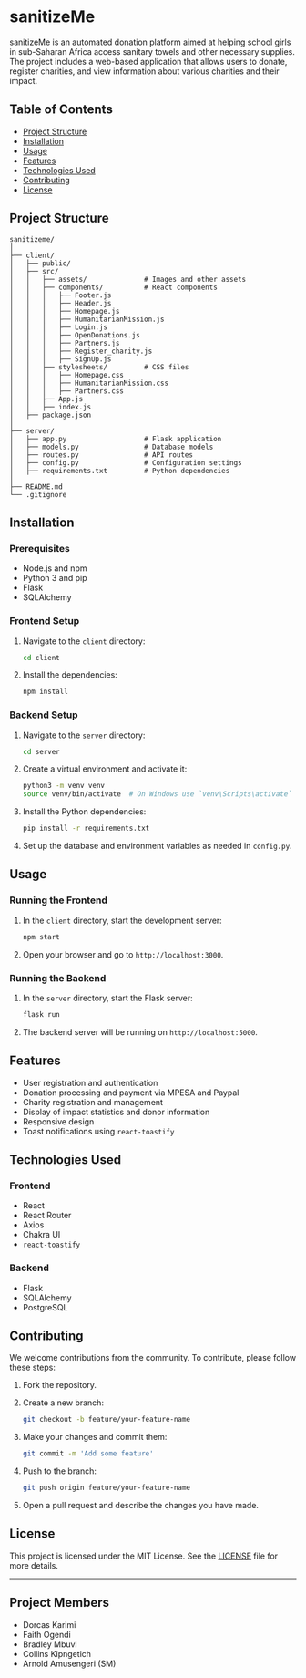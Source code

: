 # sanitizeMe

sanitizeMe is an automated donation platform aimed at helping school girls in sub-Saharan Africa access sanitary towels and other necessary supplies. The project includes a web-based application that allows users to donate, register charities, and view information about various charities and their impact.

## Table of Contents

- [Project Structure](#project-structure)
- [Installation](#installation)
- [Usage](#usage)
- [Features](#features)
- [Technologies Used](#technologies-used)
- [Contributing](#contributing)
- [License](#license)

## Project Structure

```
sanitizeme/
│
├── client/
│   ├── public/
│   ├── src/
│   │   ├── assets/              # Images and other assets
│   │   ├── components/          # React components
│   │   │   ├── Footer.js
│   │   │   ├── Header.js
│   │   │   ├── Homepage.js
│   │   │   ├── HumanitarianMission.js
│   │   │   ├── Login.js
│   │   │   ├── OpenDonations.js
│   │   │   ├── Partners.js
│   │   │   ├── Register_charity.js
│   │   │   ├── SignUp.js
│   │   ├── stylesheets/         # CSS files
│   │   │   ├── Homepage.css
│   │   │   ├── HumanitarianMission.css
│   │   │   ├── Partners.css
│   │   ├── App.js
│   │   ├── index.js
│   ├── package.json
│
├── server/
│   ├── app.py                   # Flask application
│   ├── models.py                # Database models
│   ├── routes.py                # API routes
│   ├── config.py                # Configuration settings
│   ├── requirements.txt         # Python dependencies
│
├── README.md
└── .gitignore
```

## Installation

### Prerequisites

- Node.js and npm
- Python 3 and pip
- Flask
- SQLAlchemy

### Frontend Setup

1. Navigate to the `client` directory:
   ```sh
   cd client
   ```

2. Install the dependencies:
   ```sh
   npm install
   ```

### Backend Setup

1. Navigate to the `server` directory:
   ```sh
   cd server
   ```

2. Create a virtual environment and activate it:
   ```sh
   python3 -m venv venv
   source venv/bin/activate  # On Windows use `venv\Scripts\activate`
   ```

3. Install the Python dependencies:
   ```sh
   pip install -r requirements.txt
   ```

4. Set up the database and environment variables as needed in `config.py`.

## Usage

### Running the Frontend

1. In the `client` directory, start the development server:
   ```sh
   npm start
   ```

2. Open your browser and go to `http://localhost:3000`.

### Running the Backend

1. In the `server` directory, start the Flask server:
   ```sh
   flask run
   ```

2. The backend server will be running on `http://localhost:5000`.

## Features

- User registration and authentication
- Donation processing and payment via MPESA and Paypal
- Charity registration and management
- Display of impact statistics and donor information
- Responsive design
- Toast notifications using `react-toastify`

## Technologies Used

### Frontend

- React
- React Router
- Axios
- Chakra UI
- `react-toastify`

### Backend

- Flask
- SQLAlchemy
- PostgreSQL

## Contributing

We welcome contributions from the community. To contribute, please follow these steps:

1. Fork the repository.
2. Create a new branch:
   ```sh
   git checkout -b feature/your-feature-name
   ```

3. Make your changes and commit them:
   ```sh
   git commit -m 'Add some feature'
   ```

4. Push to the branch:
   ```sh
   git push origin feature/your-feature-name
   ```

5. Open a pull request and describe the changes you have made.

## License

This project is licensed under the MIT License. See the [LICENSE](LICENSE) file for more details.

---
## Project Members

 - Dorcas Karimi
 - Faith Ogendi
 - Bradley Mbuvi
 - Collins Kipngetich
 - Arnold Amusengeri (SM)

